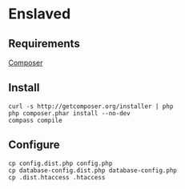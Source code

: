 # Enslaved

Requirements
-----------------------
[Composer](https://getcomposer.org/)


Install
-----------------------
```
curl -s http://getcomposer.org/installer | php
php composer.phar install --no-dev
compass compile
```


Configure
-----------------------
```
cp config.dist.php config.php
cp database-config.dist.php database-config.php
cp .dist.htaccess .htaccess
```
